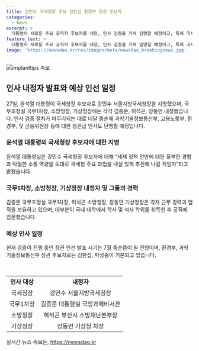 ```yaml
---
title: 강민수 국세청장 후보 김완섭 환경부 장관 후보자
categories:
  - News
excerpt: >
  대통령이 새로운 주요 공직자 후보자를 내정, 인사 검증을 거쳐 임명할 예정이고, 특히 국세청장 후보자는 경험과 역량이 뛰어나며, 국무1차장과 소방청장, 기상청장 후보자 역시 다양한 경험을 가진 인재들이라고 전해졌습니다. 신임 공직자들은 각자의 전문성을 바탕으로 국가 발전을 이끄는 역할을 맡게 될 것으로 예상되며, 장관급 인선에 관한 소식은 내달 중순경에도 예상됩니다.
feature_text: >
  대통령이 새로운 주요 공직자 후보자를 내정, 인사 검증을 거쳐 임명할 예정이고, 특히 국세청장 후보자는 경험과 역량이 뛰어나며, 국무1차장과 소방청장, 기상청장 후보자 역시 다양한 경험을 가진 인재들이라고 전해졌습니다. 신임 공직자들은 각자의 전문성을 바탕으로 국가 발전을 이끄는 역할을 맡게 될 것으로 예상되며, 장관급 인선에 관한 소식은 내달 중순경에도 예상됩니다.
image: 'https://newsdao.kr/res/images/meta/newsdao_breakingnews.jpg'
---
```


<p><img src="https://newsdao.kr/res/images/meta/newsdao_breakingnews.jpg" alt="implanttips 속보" /></p>

<h2 data-ke-size="size26">인사 내정자 발표와 예상 인선 일정</h2>

<p data-ke-size="size16">27일, 윤석열 대통령이 국세청장 후보자로 강민수 서울지방국세청장을 지명했으며, 국무조정실 국무1차장, 소방청장, 기상청장에는 각각 김종문, 허석곤, 장동언 내정했습니다. 인사 검증 절차가 마무리되는 대로 내달 중순께 과학기술정보통신부, 고용노동부, 환경부, 및 금융위원장 등에 대한 장관급 인사도 단행할 예정입니다.</p>

<h3>윤석열 대통령의 국세청장 후보자에 대한 지명</h3>

<p data-ke-size="size16">윤석열 대통령실은 강민수 국세청장 후보자에 대해 “세제 정책 전반에 대한 풍부한 경험과 탁월한 소통 역량을 토대로 국세청 주요 과업을 내실 있게 추진해 나갈 적임자”라고 밝혔습니다.</p>

<h3>국무1차장, 소방청장, 기상청장 내정자 및 그들의 경력</h3>

<p data-ke-size="size16">김종문 국무조정실 국무1차장, 허석곤 소방청장, 장동언 기상청장은 각자 근무 경력과 업적을 보유하고 있으며, 대부분이 국내 대학에서 학사 및 석사 학위를 취득한 후 공직에 입문했습니다.</p>

<h3>예상 인사 일정</h3>

<p data-ke-size="size16">현재 검증이 진행 중인 장관 인선 발표 시기는 7월 중순쯤이 될 전망이며, 환경부, 과학기술정보통신부 장관 후보자로는 김완섭, 박성중이 거론되고 있습니다.</p>

<p data-ke-size="size16">&nbsp;</p>

<table>
    <tbody>
        <tr>
            <td style="text-align: center; height: 17px;"><b>인사 대상</b></td>
            <td style="text-align: center; height: 17px;"><b>내정자</b></td>
        </tr>
        <tr>
            <td style="text-align: center; height: 17px;">국세청장</td>
            <td style="text-align: center; height: 17px;">강민수 서울지방국세청장</td>
        </tr>
        <tr>
            <td style="text-align: center; height: 17px;">국무1차장</td>
            <td style="text-align: center; height: 17px;">김종문 대통령실 국정과제비서관</td>
        </tr>
        <tr>
            <td style="text-align: center; height: 17px;">소방청장</td>
            <td style="text-align: center; height: 17px;">허석곤 부산시 소방재난본부장</td>
        </tr>
        <tr>
            <td style="text-align: center; height: 17px;">기상청장</td>
            <td style="text-align: center; height: 17px;">장동언 기상청 차장</td>
        </tr>
    </tbody>
</table>
실시간 뉴스 속보는, <a href="https://newsdao.kr" rel="dofollow">https://newsdao.kr</a>


